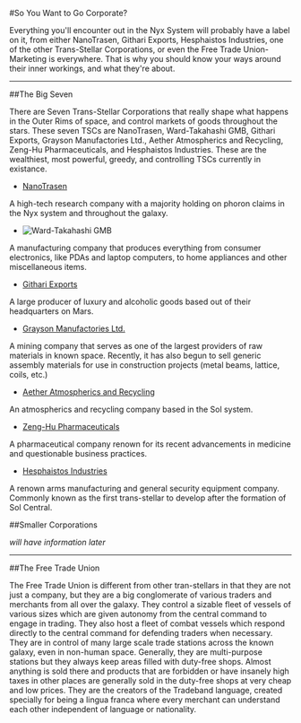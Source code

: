 #So You Want to Go Corporate?

Everything you'll encounter out in the Nyx System will probably have a label on it, from either NanoTrasen, Githari Exports, Hesphaistos Industries, one of the other Trans-Stellar Corporations, or even the Free Trade Union- Marketing is everywhere. That is why you should know your ways around their inner workings, and what they're about. 

____

##The Big Seven

There are Seven Trans-Stellar Corporations that really shape what happens in the Outer Rims of space, and control markets of goods throughout the stars. These seven TSCs are NanoTrasen, Ward-Takahashi GMB, Githari Exports, Grayson Manufactories Ltd., Aether Atmospherics and Recycling, Zeng-Hu Pharmaceuticals, and Hesphaistos Industries. These are the wealthiest, most powerful, greedy, and controlling TSCs currently in existance. 

- [NanoTrasen](https://baystation12.net/lore/NanoTrasen)

A high-tech research company with a majority holding on phoron claims in the Nyx system and throughout the galaxy.

- ![Ward-Takahashi GMB](https://baystation12.net/lore/Ward-Takahashi-GMB)

A manufacturing company that produces everything from consumer electronics, like PDAs and laptop computers, to home appliances and other miscellaneous items.

- [Githari Exports](https://baystation12.net/lore/Githari-Exports)

A large producer of luxury and alcoholic goods based out of their headquarters on Mars.

- [Grayson Manufactories Ltd.](https://baystation12.net/lore/Grayson-Manufactories-Ltd.)

A mining company that serves as one of the largest providers of raw materials in known space. Recently, it has also begun to sell generic assembly materials for use in construction projects (metal beams, lattice, coils, etc.)

- [Aether Atmospherics and Recycling](https://baystation12.net/lore/Aether-Atmospherics-and-Recycling)

An atmospherics and recycling company based in the Sol system.


- [Zeng-Hu Pharmaceuticals](https://baystation12.net/lore/Zeng-Hu-Pharmaceuticals)

A pharmaceutical company renown for its recent advancements in medicine and questionable business practices.

- [Hesphaistos Industries](https://baystation12.net/lore/Hesphaistos-Industries)

A renown arms manufacturing and general security equipment company. Commonly known as the first trans-stellar to develop after the formation of Sol Central.

##Smaller Corporations

*will have information later*

____

##The Free Trade Union

The Free Trade Union is different from other tran-stellars in that they are not just a company, but they are a big conglomerate of various traders and merchants from all over the galaxy. They control a sizable fleet of vessels of various sizes which are given autonomy from the central command to engage in trading. They also host a fleet of combat vessels which respond directly to the central command for defending traders when necessary. They are in control of many large scale trade stations across the known galaxy, even in non-human space. Generally, they are multi-purpose stations but they always keep areas filled with duty-free shops. Almost anything is sold there and products that are forbidden or have insanely high taxes in other places are generally sold in the duty-free shops at very cheap and low prices.
They are the creators of the Tradeband language, created specially for being a lingua franca where every merchant can understand each other independent of language or nationality.

